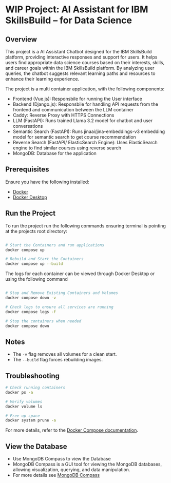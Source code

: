# WIP Project: AI Assistant for IBM SkillsBuild – for Data Science 

## Overview
This project is a AI Assistant Chatbot designed for the IBM SkillsBuild platform, providing interactive responses and support for users. It helps users find appropriate data science courses based on their interests, skills, and career goals within the IBM SkillsBuild platform. By analyzing user queries, the chatbot suggests relevant learning paths and resources to enhance their learning experience.  


The project is a multi container application, with the following components:
- Frontend (Vue.js): Responsbile for running the User interface
- Backend (Django.js): Responsbile for handling API requests from the frontend and communication between the LLM container
- Caddy: Reverse Proxy with HTTPS Connections
- LLM (FastAPI): Runs trained Llama 3.2 model for chatbot and user conversations
- Semantic Search (FastAPI): Runs jinaai/jina-embeddings-v3 embedding model for semantic search to get course recommendation
- Reverse Search (FastAPI/ ElasticSearch Engine): Uses ElasticSearch engine to find similar courses using reverse search
- MongoDB: Database for the application

## Prerequisites

Ensure you have the following installed:

- [Docker](https://docs.docker.com/get-docker/)
- [Docker Desktop](https://www.docker.com/products/docker-desktop/)


## Run the Project
To run the project run the following commands ensuring terminal is pointing at the projects root directory:
```sh

# Start the Containers and run applications
docker compose up

# Rebuild and Start the Containers
docker compose up --build
```

The logs for each container can be viewed through Docker Desktop or using the following command
```sh

# Stop and Remove Existing Containers and Volumes
docker compose down -v

# Check logs to ensure all services are running
docker compose logs -f

# Stop the containers when needed
docker compose down
```



## Notes

- The `-v` flag removes all volumes for a clean start.
- The `--build` flag forces rebuilding images.

## Troubleshooting

```sh
# Check running containers
docker ps -a

# Verify volumes
docker volume ls

# Free up space
docker system prune -a
```



For more details, refer to the [Docker Compose documentation](https://docs.docker.com/compose/).

## View the Database

- Use MongoDB Compass to view the Database
- MongoDB Compass is a GUI tool for viewing the MongoDB databases, allowing visualization, querying, and data manipulation.
- For more details see [MongoDB Compass](https://www.mongodb.com/products/tools/compass)




